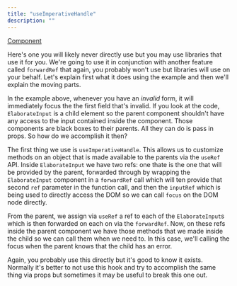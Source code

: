 ```yaml
---
title: "useImperativeHandle"
description: ""
---
```


[Component][imperative-handle]

Here's one you will likely never directly use but you may use libraries that use it for you. We're going to use it in conjunction with another feature called `forwardRef` that again, you probably won't use but libraries will use on your behalf. Let's explain first what it does using the example and then we'll explain the moving parts.

In the example above, whenever you have an _invalid_ form, it will immediately focus the the first field that's invalid. If you look at the code, `ElaborateInput` is a child element so the parent component shouldn't have any access to the input contained inside the component. Those components are black boxes to their parents. All they can do is pass in props. So how do we accomplish it then?

The first thing we use is `useImperativeHandle`. This allows us to customize methods on an object that is made available to the parents via the `useRef` API. Inside `ElaborateInput` we have two refs: one thate is the one that will be provided by the parent, forwarded through by wrapping the `ElaborateInput` component in a `forwardRef` call which will ten provide that second `ref` parameter in the function call, and then the `inputRef` which is being used to directly access the DOM so we can call `focus` on the DOM node directly.

From the parent, we assign via `useRef` a ref to each of the `ElaborateInput`s which is then forwarded on each on via the `forwardRef`. Now, on these refs inside the parent component we have those methods that we made inside the child so we can call them when we need to. In this case, we'll calling the focus when the parent knows that the child has an error.

Again, you probably use this directly but it's good to know it exists. Normally it's better to not use this hook and try to accomplish the same thing via props but sometimes it may be useful to break this one out.

[imperative-handle]: https://codesandbox.io/s/github/btholt/react-hooks-examples-v3/tree/master/?module=%2Fsrc%2FImperativeHandle.js
